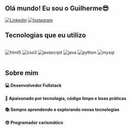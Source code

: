 
## Olá mundo! Eu sou o Guilherme😎

[![Linkedin](https://img.shields.io/badge/LinkedIn-0077B5?style=for-the-badge&logo=linkedin&logoColor=white)](https://www.linkedin.com/in/francisco-guilherme-rodrigues-08b693266/)
[![Instagram](https://img.shields.io/badge/Instagram-E4405F?style=for-the-badge&logo=instagram&logoColor=white)](https://www.instagram.com/guizonk/)

## Tecnologias que eu utilizo

<div style="display: inline_block"><br/>
 <img align="center" alt="html5" src="https://img.shields.io/badge/HTML5-E34F26?style=for-the-badge&logo=html5&logoColor=white">
 <img align="center" alt="css3" src="https://img.shields.io/badge/CSS3-1572B6?style=for-the-badge&logo=css3&logoColor=white">
 <img align="center" alt="javascrpit" src="https://img.shields.io/badge/JavaScript-F7DF1E?style=for-the-badge&logo=javascript&logoColor=black">

  <img align="center" alt="java" src="https://img.shields.io/badge/Java-ED8B00?style=for-the-badge&logo=openjdk&logoColor=white">
  <img align="center" alt="python" src="https://img.shields.io/badge/Python-3776AB?style=for-the-badge&logo=python&logoColor=white">
  <img align="center" alt="mysql" src="  https://img.shields.io/badge/MySQL-00000F?style=for-the-badge&logo=mysql&logoColor=white">
</div><br>

## Sobre mim
#### 💻 Desenvolvedor Fullstack

#### 🚀 Apaixonado por tecnologia, código limpo e boas práticas

#### 📚 Sempre aprendendo e explorando novas tecnologias

#### 😎 Programador carismático
